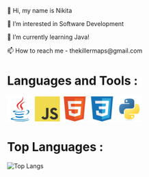<div align="left">
<p>👋 Hi, my name is Nikita </p>
<p>👀 I’m interested in Software Development</p>
<p>🌱 I’m currently learning Java!</p>
<p>📫 How to reach me - thekillermaps@gmail.com</p>

<h1> Languages and Tools : </h1>
<div>
<img src="https://github.com/devicons/devicon/blob/master/icons/java/java-original.svg" width=60 height=60>
<img src="https://github.com/devicons/devicon/blob/master/icons/javascript/javascript-original.svg" width=60 height=60">
<img src="https://github.com/devicons/devicon/blob/master/icons/html5/html5-original.svg" width=60 height=60>
<img src="https://github.com/devicons/devicon/blob/master/icons/css3/css3-original.svg" width=60 height=60>
<img src="https://github.com/devicons/devicon/blob/master/icons/python/python-original.svg" width=60 height=60>
</div>
<h1> Top Languages : </h1>

![Top Langs](https://github-readme-stats.vercel.app/api/top-langs/?username=WilfredoN&layout=compact)

</div>
